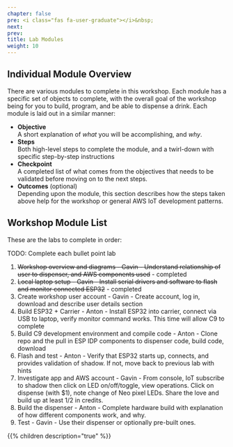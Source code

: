 ```yaml
---
chapter: false
pre: <i class="fas fa-user-graduate"></i>&nbsp;
next: 
prev: 
title: Lab Modules
weight: 10
---
```


## Individual Module Overview

There are various modules to complete in this workshop. Each module has a specific set of objects to complete, with the overall goal of the workshop being for you to build, program, and be able to dispense a drink. Each module is laid out in a similar manner:

* **Objective**<br/>A short explanation of *what* you will be accomplishing, and *why*.
* **Steps**<br/>Both high-level steps to complete the module, and a twirl-down with specific step-by-step instructions
* **Checkpoint**<br/>A completed list of what comes from the objectives that needs to be validated before moving on to the next steps.
* **Outcomes** (optional)<br/>Depending upon the module, this section describes how the steps taken above help for the workshop or general AWS IoT development patterns.

## Workshop Module List

These are the labs to complete in order:

TODO: Complete each bullet point lab

1. ~~Workshop overview and diagrams - Gavin - Understand relationship of user to dispenser, and AWS components used~~ - completed
1. ~~Local laptop setup - Gavin - Install serial drivers and software to flash and monitor connected ESP32~~ - completed
1. Create workshop user account - Gavin - Create account, log in, download and describe user details section
1. Build ESP32 + Carrier - Anton - Install ESP32 into carrier, connect via USB to laptop, verify monitor command works. This time will allow C9 to complete
1. Build C9 development environment and compile code - Anton - Clone repo and the pull in ESP IDP components to dispenser code, build code, download
1. Flash and test - Anton - Verify that ESP32 starts up, connects, and provides validation of shadow. If not, move back to previous lab with hints
1. Investigate app and AWS account - Gavin - From console, IoT subscribe to shadow then click on LED on/off/toggle, view operations. Click on dispense (with $1), note change of Neo pixel LEDs. Share the love and build up at least $1/$2 in credits.
1. Build the dispenser - Anton - Complete hardware build with explanation of how different components work, and why.
1. Test - Gavin - Use their dispenser or optionally pre-built ones. 


{{% children description="true"   %}}